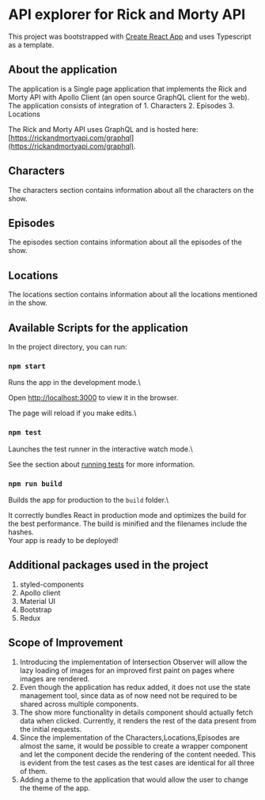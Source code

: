 # API explorer for Rick and Morty API

This project was bootstrapped with [Create React App](https://github.com/facebook/create-react-app) and uses Typescript as a template.

## About the application

The application is a Single page application that implements the Rick and Morty API with Apollo Client (an open source GraphQL client for the web).
The application consists of integration of 1. Characters 2. Episodes 3. Locations

The Rick and Morty API uses GraphQL and is hosted here: [https://rickandmortyapi.com/graphql](https://rickandmortyapi.com/graphql).

## Characters

The characters section contains information about all the characters on the show.

## Episodes

The episodes section contains information about all the episodes of the show.

## Locations

The locations section contains information about all the locations mentioned in the show.

## Available Scripts for the application

In the project directory, you can run:

### `npm start`

Runs the app in the development mode.\

Open [http://localhost:3000](http://localhost:3000) to view it in the browser.

The page will reload if you make edits.\

### `npm test`

Launches the test runner in the interactive watch mode.\

See the section about [running tests](https://facebook.github.io/create-react-app/docs/running-tests) for more information.

### `npm run build`

Builds the app for production to the `build` folder.\

It correctly bundles React in production mode and optimizes the build for the best performance.
The build is minified and the filenames include the hashes.\
Your app is ready to be deployed!

## Additional packages used in the project

1.  styled-components
2.  Apollo client
3.  Material UI
4.  Bootstrap
5.  Redux

## Scope of Improvement

1. Introducing the implementation of Intersection Observer will allow the lazy loading of images for an improved first paint on pages where images are rendered.
2. Even though the application has redux added, it does not use the state management tool, since data as of now need not be required to be shared across multiple components.
3. The show more functionality in details component should actually fetch data when clicked. Currently, it renders the rest of the data present from the initial requests.
4. Since the implementation of the Characters,Locations,Episodes are almost the same, it would be possible to create a wrapper component and let the component decide the rendering of the content needed. This is evident from the test cases as the test cases are identical for all three of them.
5. Adding a theme to the application that would allow the user to change the theme of the app.
